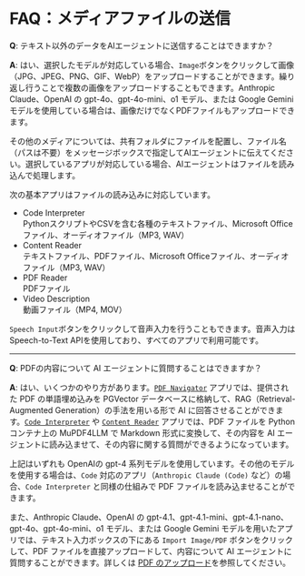 # FAQ：メディアファイルの送信

**Q**: テキスト以外のデータをAIエージェントに送信することはできますか？

**A**: はい、選択したモデルが対応している場合、`Image`ボタンをクリックして画像（JPG、JPEG、PNG、GIF、WebP）をアップロードすることができます。繰り返し行うことで複数の画像をアップロードすることもできます。Anthropic Claude、OpenAI の gpt-4o、gpt-4o-mini、o1 モデル、または Google Gemini モデルを使用している場合は、画像だけでなくPDFファイルもアップロードできます。

その他のメディアについては、共有フォルダにファイルを配置し、ファイル名（パスは不要）をメッセージボックスで指定してAIエージェントに伝えてください。選択しているアプリが対応している場合、AIエージェントはファイルを読み込んで処理します。

次の基本アプリはファイルの読み込みに対応しています。

- Code Interpreter<br />PythonスクリプトやCSVを含む各種のテキストファイル、Microsoft Officeファイル、オーディオファイル（MP3, WAV）
- Content Reader<br />テキストファイル、PDFファイル、Microsoft Officeファイル、オーディオファイル（MP3, WAV）
- PDF Reader<br />PDFファイル
- Video Description<br />動画ファイル（MP4, MOV）

`Speech Input`ボタンをクリックして音声入力を行うこともできます。音声入力はSpeech-to-Text APIを使用しており、すべてのアプリで利用可能です。

---

**Q**: PDFの内容について AI エージェントに質問することはできますか？

**A**: はい、いくつかのやり方があります。[`PDF Navigator`](../basic-usage/basic-apps.md#pdf-navigator) アプリでは、提供された PDF の単語埋め込みを PGVector データベースに格納して、RAG（Retrieval-Augmented Generation）の手法を用いる形で AI に回答させることができます。[`Code Interpreter`](../basic-usage/basic-apps.md#code-interpreter) や [`Content Reader`](../basic-usage/basic-apps.md#content-reader) アプリでは、PDF ファイルを Python コンテナ上の MuPDF4LLM で Markdown 形式に変換して、その内容を AI エージェントに読み込ませて、その内容に関する質問ができるようになっています。

上記はいずれも OpenAIの gpt-4 系列モデルを使用しています。その他のモデルを使用する場合は、`Code` 対応のアプリ（`Anthropic Claude (Code)` など）の場合、`Code Interpreter` と同様の仕組みで PDF ファイルを読み込ませることができます。

また、Anthropic Claude、OpenAI の gpt-4.1、gpt-4.1-mini、gpt-4.1-nano、gpt-4o、gpt-4o-mini、o1 モデル、または Google Gemini モデルを用いたアプリでは、テキスト入力ボックスの下にある `Import Image/PDF` ボタンをクリックして、PDF ファイルを直接アップロードして、内容について AI エージェントに質問することができます。詳しくは [PDF のアップロード](../basic-usage/message-input.md#pdf-のアップロード)を参照してください。

